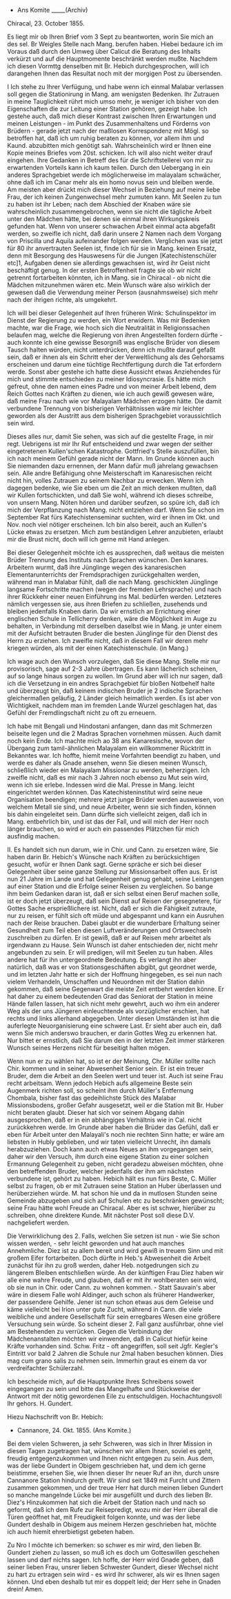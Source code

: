 + Ans Komite _____(Archiv)

 Chiracal, 23. October 1855.

Es liegt mir ob Ihren Brief vom 3 Sept zu beantworten, worin Sie mich an des sel. Br Weigles Stelle nach Mang. berufen haben. Hiebei bedaure ich im Voraus daß durch den Umweg über Calicut die Beratung des Inhalts verkürzt und auf die Hauptmomente beschränkt werden mußte. Nachdem ich diesen Vormttg denselben mit Br. Hebich durchgesprochen, will ich darangehen Ihnen das Resultat noch mit der morgigen Post zu übersenden.

I Ich stehe zu Ihrer Verfügung, und habe wenn ich einmal Malabar verlassen soll gegen die Stationirung in Mang. am wenigsten Bedenken. Ihr Zutrauen in meine Tauglichkeit rührt mich umso mehr, je weniger ich bisher von den Eigenschaften die zur Leitung einer Station gehören, gezeigt habe. Ich gestehe auch, daß mich dieser Kontrast zwischen Ihren Erwartungen und meinen Leistungen - im Punkt des Zusammenhaltens und Förderns von Brüdern - gerade jetzt nach der maßlosen Korrespondenz mit Mögl. so betroffen hat, daß ich um ruhig beraten zu können, vor allem ihm und Kaund. abzubitten mich genötigt sah. Wahrscheinlich wird er Ihnen eine Kopie meines Briefes vom 20st. schicken. Ich will also nicht weiter drauf eingehen. Ihre Gedanken in Betreff des für die Schriftstellerei von mir zu erwartenden Vorteils kann ich kaum teilen. Durch den Uebergang in ein anderes Sprachgebiet werde ich möglicherweise im malayalam schwächer, ohne daß ich im Canar mehr als ein homo novus sein und bleiben werde. Am meisten aber drückt mich dieser Wechsel in Beziehung auf meine liebe Frau, der ich keinen Zungenwechsel mehr zumuten kann. Mit Seelen zu tun zu haben ist ihr Leben; nach dem Abschied der Knaben wäre sie wahrscheinlich zusammengebrochen, wenn sie nicht die tägliche Arbeit unter den Mädchen hätte, bei denen sie einmal ihren Wirkungskreis gefunden hat. Wenn von unserer schwachen Arbeit einmal acta abgefaßt werden, so zweifle ich nicht, daß darin unsere 2 Namen nach dem Vorgang von Priscilla und Aquila aufeinander folgen werden. Verglichen was sie jetzt für 80 ihr anvertrauten Seelen ist, finde ich für sie in Mang. keinen Ersatz, denn mit Besorgung des Hauswesens für die Jungen [Katechistenschüler etc]1, Aufgaben denen sie allerdings gewachsen ist, wird ihr Geist nicht beschäftigt genug. In der ersten Betroffenheit fragte sie ob wir nicht getrennt fortarbeiten könnten, ich in Mang. sie in Chiracal - ob nicht die Mädchen mitzunehmen wären etc. Mein Wunsch wäre also wirklich der gewesen daß die Verwendung meiner Person (ausnahmsweise) sich mehr nach der ihrigen richte, als umgekehrt.

Ich will bei dieser Gelegenheit auf Ihren früheren Wink: Schulinspektor im Dienst der Regierung zu werden, ein Wort erwidern. Was mir Bedenken machte, war die Frage, wie hoch sich die Neutralität in Religionssachen belaufen mag, welche die Regierung von ihren Angestellten fordern dürfte - auch konnte ich eine gewisse Besorgniß was englische Brüder von diesem Tausch halten würden, nicht unterdrücken, denn ich mußte darauf gefaßt sein, daß er ihnen als ein Schritt eher der Verweltlichung als des Gehorsams erscheinen und darum eine tüchtige Rechtfertigung durch die Tat erfordern werde. Sonst aber gestehe ich hatte diese Aussicht etwas Anziehendes für mich und stimmte entschieden zu meiner Idiosyncrasie. Es hätte mich gefreut, ohne den namen eines Padre und von meiner Arbeit lebend, dem Reich Gottes nach Kräften zu dienen, wie ich auch gewiß gewesen wäre, daß meine Frau nach wie vor Malayalam Mädchen erzogen hätte. Die damit verbundene Trennung von bisherigen Verhältnissen wäre mir leichter geworden als der Austritt aus dem bisherigen Sprachgebiet voraussichtlich sein wird.

Dieses alles nur, damit Sie sehen, was sich auf die gestellte Frage, in mir regt. Uebrigens ist mir Ihr Ruf entscheidend und zwar wegen der seither eingetretenen Kullen'schen Katastrophe. Gottfried's Stelle auszufüllen, bin ich nach meinem Gefühl gerade nicht der Mann. Im Grunde können auch Sie niemanden dazu ernennen, der Mann dafür muß jahrelang gewachsen sein. Alle andre Befähigung ohne Meisterschaft im Kanaresischen reicht nicht hin, volles Zutrauen zu seinem Nachbar zu erwecken. Wenn ich dagegen bedenke, wie Sie eben um die Zeit an mich denken mußten, daß wir Kullen fortschickten, und daß Sie wohl, während ich dieses schreibe, von unsern Mang. Nöten hören und darüber seufzen, so spüre ich, daß ich mich der Verpflanzung nach Mang. nicht entziehen darf. Wenn Sie schon im September Rat fürs Katechistenseminar suchten, wird er ihnen im Okt. und Nov. noch viel nötiger erscheinen. Ich bin also bereit, auch an Kullen's Lücke etwas zu ersetzen. Mich zum beständigen Lehrer anzubieten, erlaubt mir die Brust nicht, doch will ich gerne mit Hand anlegen.

Bei dieser Gelegenheit möchte ich es aussprechen, daß weitaus die meisten Brüder Trennung des Instituts nach Sprachen wünschen. Den kanares. Arbeitern wurmt, daß ihre Jünglinge wegen des kanaresischen Elementarunterrichts der Fremdsprachigen zurückgehalten werden, während man in Malabar fühlt, daß die nach Mang. geschickten Jünglinge langsame Fortschritte machen (wegen der fremden Lehrsprache) und nach ihrer Rückkehr einer neuen Einführung ins Mal. bedürfen werden. Letzteres nämlich vergessen sie, aus ihren Briefen zu schließen, zusehends und bleiben jedenfalls Knaben darin. Da wir ernstlich an Errichtung einer englischen Schule in Tellicherry denken, wäre die Möglichkeit im Auge zu behalten, in Verbindung mit derselben daselbst wie in Mang. je unter einem mit der Aufsicht betrauten Bruder die besten Jünglinge für den Dienst des Herrn zu erziehen. Ich zweifle nicht, daß in diesem Fall wir deren mehr kriegen würden, als mit der einen Katechistenschule. (in Mang.)

Ich wage auch den Wunsch vorzulegen, daß Sie diese Mang. Stelle mir nur provisorisch, sage auf 2-3 Jahre übertragen. Es kann lächerlich scheinen, auf so lange hinaus sorgen zu wollen. Im Grund aber will ich nur sagen, daß ich die Versetzung in ein andres Sprachgebiet für bloßen Notbehelf halte und überzeugt bin, daß keinem indischen Bruder je 2 indische Sprachen gleichermaßen geläufig, 2 Länder gleich heimatlich werden. Es ist aber von Wichtigkeit, nachdem man im fremden Lande Wurzel geschlagen hat, das Gefühl der Fremdlingschaft nicht zu oft zu erneuern.

Ich habe mit Bengali und Hindostani anfangen, dann das mit Schmerzen beiseite legen und die 2 Madras Sprachen vornehmen müssen. Auch damit noch kein Ende. Ich machte mich ao 38 ans Kanaresische, wovon der Übergang zum tamil-ähnlichen Malayalam ein willkommener Rücktritt in Bekanntes war. Ich hoffte, hiemit meine Vorfahrten beendigt zu haben, und werde es daher als Gnade ansehen, wenn Sie diesen meinen Wunsch, schließlich wieder ein Malayalam Missionar zu werden, beherzigen. Ich zweifle nicht, daß es mir nach 3 Jahren noch ebenso zu Mut sein wird, wenn ich sie erlebe. Indessen wird die Mal. Presse in Mang. leicht eingerichtet werden können. Das Katechisteninstitut wird seine neue Organisation beendigen; mehrere jetzt junge Brüder werden ausweisen, von welchem Metall sie sind, und neue Arbeiter, wenn sie sich finden, können bis dahin eingeleitet sein. Dann dürfte sich vielleicht zeigen, daß ich in Mang. entbehrlich bin, und ist das der Fall, und will mich der Herr noch länger brauchen, so wird er auch ein passendes Plätzchen für mich ausfindig machen.

II. Es handelt sich nun darum, wie in Chir. und Cann. zu ersetzen wäre, Sie haben darin Br. Hebich's Wünsche nach Kräften zu berücksichtigen gesucht, wofür er Ihnen Dank sagt. Gerne spräche er sich bei dieser Gelegenheit über seine ganze Stellung zur Missionsarbeit offen aus. Er ist nun 21 Jahre im Lande und hat Gelegenheit genug gehabt, seine Leistungen auf einer Station und die Erfolge seiner Reisen zu vergleichen. So bange ihm beim Gedanken daran ist, daß er sich selbst einen Beruf machen solle, ist er doch jetzt überzeugt, daß sein Dienst auf Reisen der gesegnetere, für Gottes Sache ersprießlichere ist. Nicht, daß er sich die Fähigkeit zutraute, nur zu reisen, er fühlt sich oft müde und abgespannt und kann ein Ausruhen nach der Reise brauchen. Dabei glaubt er die wunderbare Erhaltung seiner Gesundheit zum Teil eben diesen Luftveränderungen und Ortswechseln zuschreiben zu dürfen. Er ist gewiß, daß er auf Reisen mehr arbeitet als irgendwann zu Hause. Sein Wunsch ist daher entschieden der, nicht mehr angebunden zu sein. Er will predigen, will mit Seelen zu tun haben. Alles andere hat für ihn untergeordnete Bedeutung. Es verlangt ihn aber natürlich, daß was er von Stationsgeschäften abgibt, gut geordnet werde, und im letzten Jahr hatte er sich der Hoffnung hingegeben, es sei nun nach vielem Verhandeln, Umschaffen und Neuordnen mit der Station dahin gekommen, daß seine Gegenwart die meiste Zeit entbehrt werden könne. Er hat daher zu einem bedeutenden Grad das Seniorat der Station in meine Hände fallen lassen, hat sich nicht mehr gewehrt, auch wo ihm ein anderer Weg als der uns Jüngeren einleuchtende als vorzüglicher erschien, hat rechts und links allerhand abgegeben. Unter diesen Umständen ist ihm die auferlegte Neuorganisierung eine schwere Last. Er sieht aber auch ein, daß wenn Sie mich anderswo brauchen, er darin Gottes Weg zu erkennen hat. Nur bittet er ernstlich, daß Sie darum den in der letzten Zeit immer stärkeren Wunsch seines Herzens nicht für beseitigt halten mögen.

Wenn nun er zu wählen hat, so ist er der Meinung, Chr. Müller sollte nach Chir. kommen und in seiner Abwesenheit Senior sein. Er ist ein treuer Bruder, dem die Arbeit an den Seelen wert und teuer ist. Auch ist seine Frau recht arbeitsam. Wenn jedoch Hebich aufs allgemeine Beste sein Augenmerk richten soll, so scheint ihm durch Müller's Entfernung Chombala, bisher fast das gedeihlichste Stück des Malabar Missionsbodens, großer Gefahr ausgesetzt, weil er die Station mit Br. Huber nicht beraten glaubt. Dieser hat sich vor seinem Abgang dahin ausgesprochen, daß er in ein abhängiges Verhältnis wie in Cal. nicht zurückkehren werde. Im Grunde aber haben die Brüder das Gefühl, daß er eben für Arbeit unter den Malayali's noch nie rechten Sinn hatte; er wäre am liebsten in Hubly geblieben, und wir taten vielleicht Unrecht, ihn damals herabzuziehen. Doch kann auch etwas Neues an ihm vorgegangen sein, daher wir den Versuch, ihm durch eine eigene Station zu einer solchen Ermannung Gelegenheit zu geben, nicht geradezu abweisen möchten, ohne den betreffenden Bruder, welcher jedenfalls der ihm am nächsten verbundene ist, gehört zu haben. Hebich hält es nun fürs Beste, C. Müller selbst zu fragen, ob er mit Zutrauen seine Station an Huber überlassen und herüberziehen würde. M. hat schon hie und da in mutlosen Stunden seine Gemeinde abzugeben und sich auf Schulen etc zu beschränken gewünscht; seine Frau hätte wohl Freude an Chiracal. Aber es ist schwer, hierüber zu schreiben, ohne direktere Kunde. Mit nächster Post soll diese D.V. nachgeliefert werden.

Die Verwirklichung des 2. Falls, welchen Sie setzen ist nun - wie Sie schon wissen werden, - sehr leicht geworden und hat auch manches Annehmliche. Diez ist zu allem bereit und wird gewiß in treuem Sinn und mit großem Eifer fortarbeiten. Doch dürfte in Heb.'s Abwesenheit die Arbeit zunächst für ihn zu groß werden, daher Heb. notgedrungen sich zu längerem Bleiben entschließen würde. An der künftigen Frau Diez haben wir alle eine wahre Freude, und glauben, daß er mit ihr wohlberaten sein wird, ob sie nun in Chir. oder Cann. zu wohnen kommen. - Statt Sauvain's aber wäre in diesem Falle wohl Aldinger, auch schon als früherer Handwerker, der passendere Gehilfe. Jener ist nun schon etwas aus dem Geleise und käme vielleicht bei Irion unter gute Zucht, während in Cann. die viele weibliche und andere Gesellschaft für sein erregbares Wesen eine größere Versuchung sein würde. So scheint dieser 2. Fall ganz ausführbar, ohne viel am Bestehenden zu verrücken. 
Gegen die Verbindung der Mädchenanstalten möchten wir einwenden, daß in Calicut hiefür keine Kräfte vorhanden sind. Schw. Fritz - oft angegriffen, soll seit Jgfr. Kegler's Eintritt vor bald 2 Jahren die Schule nur 2mal haben besuchen können. Dies mag cum grano salis zu nehmen sein. Immerhin graut es einem da vor verdreifachter Schülerzahl.

Ich bescheide mich, auf die Hauptpunkte Ihres Schreibens soweit eingegangen zu sein und bitte das Mangelhafte und Stückweise der Antwort mit der nötig gewordenen Eile zu entschuldigen.
 Hochachtungsvoll Ihr gehors.
 H. Gundert.



Hiezu Nachschrift von Br. Hebich:

+ Cannanore, 24. Okt. 1855.
(Ans Komite.)

Bei dem vielen Schweren, ja sehr Schweren, was sich in Ihrer Mission in diesen Tagen zugetragen hat, wünschen wir allem Ihnen, soviel es geht, freudig entgegenzukommen und Ihnen nicht entgegen zu sein. Aus dem, was der liebe Gundert in Obigem geschrieben hat, und dem ich gerne beistimme, ersehen Sie, wie Ihnen dieser Ihr neuer Ruf an ihn, durch unsre Cannanore Station hindurch greift. Wir sind seit 1849 mit Furcht und Zittern zusammen gekommen, und der treue Herr hat durch meinen lieben Gundert so manche mangelnde Lücke bei mir ausgefüllt und durch des lieben Br. Diez's Hinzukommen hat sich die Arbeit der Station nach und nach so geformt, daß ich dem Rufe zur Reisepredigt, wozu mir der Herr überall die Türen geöffnet hat, mit Freudigkeit folgen konnte, und was der liebe Gundert deshalb in Obigem aus meinem Herzen geschrieben hat, möchte ich auch hiemit ehrerbietigst gebeten haben.

Zu Nro I möchte ich bemerken: so schwer es mir wird, den lieben Br. Gundert ziehen zu lassen, so muß ich es doch um Gotteswillen geschehen lassen und darf nichts sagen. Ich hoffe, der Herr wird Gnade geben, daß seiner lieben Frau, unsrer lieben Schwester Gundert, dieser Wechsel nicht zu hart zu ertragen sein wird - es wird ihr schwerer, als wir es Ihnen sagen können. Und eben deshalb tut mir es doppelt leid; der Herr sehe in Gnaden drein! Amen. 